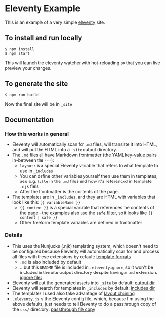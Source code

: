 # Eleventy Example

This is an example of a very simple [eleventy](https://www.11ty.dev/) site.

## To install and run locally

```
$ npm install
$ npm start
```

This will launch the eleventy watcher with hot-reloading so that you can live preview your changes.

## To generate the site

```
$ npm run build
```

Now the final site will be in `_site`

## Documentation

### How this works in general
- Eleventy will automatically scan for `.md` files, will translate it into HTML, and will put the HTML into a `_site` output directory.
- The `.md` files all have Markdown frontmatter (the YAML key-value pairs in-between the `---`):
  - `layout:` is a special Eleventy variable that refers to what template to use in `_includes`
  -  You can define other variables yourself then use them in templates, see e.g. `title` in the `.md` files and how it's referenced in template `.njk` fiels
  - After the frontmatter is the contents of the page.
- The templates are in `_includes`, and they are HTML with variables that look like this: `{{ variableName }}`
  - `{{ content }}` is a special variable that references the contents of the page - the examples also use the [`safe` filter](https://mozilla.github.io/nunjucks/templating.html#safe), so it looks like `{{ content | safe }}`
  - Other freeform template variables are defined in frontmatter

### Details
- This uses the Nunjucks (.njk) templating system, which doesn't need to be configured because Eleventy will automatically scan for and process all files with these extensions by default: [template formats](https://www.11ty.dev/docs/config/#template-formats)
  - `.md` is also included by default
  - ...but this `README` file is included in `.eleventyignore`, so it won't be included in the site output directory despite having a `.md` extension: [ignore files](https://www.11ty.dev/docs/ignores/)
- Eleventy will put the generated assets into `_site` by default: [output dir](https://www.11ty.dev/docs/config/#output-directory)
- Eleventy will search for templates in `_includes` by default: [includes dir](https://www.11ty.dev/docs/config/#directory-for-includes)
- The templates I used also take advantage of [layout chaining](https://www.11ty.dev/docs/layout-chaining/)
- `.eleventy.js` is the Eleventy config file, which, because I'm using the above defaults, just needs to tell Eleventy to do a passthrough copy of the `css/` directory: [passthrough file copy](https://www.11ty.dev/docs/copy/)
